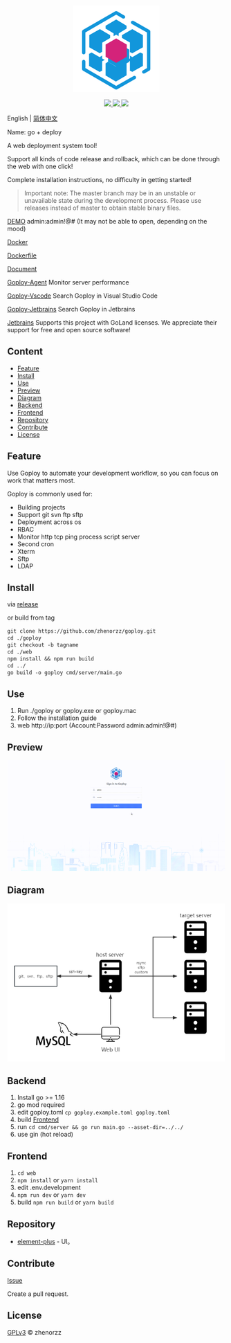 <p align=center>
    <img src="./banner.png" alt="logo" title="logo" />
</p>

<p align="center">
  <a href="#">
      <img src="https://img.shields.io/badge/readme%20style-standard-brightgreen.svg">
  </a>
  <a href="#">
      <img src="https://img.shields.io/badge/give%20me-a%20star-green.svg">
    </a>
  <a href="LICENSE">
    <img src="https://img.shields.io/badge/License-MIT-yellow.svg">
  </a>
</p>

English | [简体中文](./README.zh-CN.md)

Name: go + deploy

A web deployment system tool!

Support all kinds of code release and rollback, which can be done through the web with one click!

Complete installation instructions, no difficulty in getting started!

> Important note: The master branch may be in an unstable or unavailable state during the development process. Please use releases instead of master to obtain stable binary files.

[DEMO](http://demo.goploy.icu) admin:admin!@# (It may not be able to open, depending on the mood)

[Docker](https://hub.docker.com/r/zhenorzz/goploy)

[Dockerfile](./docker/Dockerfile)

[Document](https://docs.goploy.icu)

[Goploy-Agent](https://github.com/zhenorzz/goploy-agent) Monitor server performance

[Goploy-Vscode](https://github.com/goploy-devops/goploy-vscode) Search Goploy in Visual Studio Code

[Goploy-Jetbrains](https://github.com/goploy-devops/goploy-jetbrains) Search Goploy in Jetbrains

[Jetbrains](https://www.jetbrains.com/?from=zhenorzz/goploy) Supports this project with GoLand licenses. We appreciate their support for free and open source software!

## Content

- [Feature](#Feature)
- [Install](#Install)
- [Use](#Use)
- [Preview](#Preview)
- [Diagram](#Diagram)
- [Backend](#Backend)
- [Frontend](#Frontend)
- [Repository](#Repository)
- [Contribute](#Contribute)
- [License](#License)

## Feature

Use Goploy to automate your development workflow, so you can focus on work that matters most. 

Goploy is commonly used for:

- Building projects
- Support git svn ftp sftp
- Deployment across os
- RBAC
- Monitor http tcp ping process script server
- Second cron 
- Xterm
- Sftp
- LDAP

## Install

via [release](https://github.com/zhenorzz/goploy/releases)

or build from tag
```
git clone https://github.com/zhenorzz/goploy.git
cd ./goploy
git checkout -b tagname
cd ./web
npm install && npm run build
cd ../
go build -o goploy cmd/server/main.go
```

## Use
1. Run ./goploy or goploy.exe or goploy.mac
2. Follow the installation guide
3. web http://ip:port  (Account:Password admin:admin!@#)

## Preview
![Preview](./preview.gif)

## Diagram
![Diagram](./goploy.png)

## Backend
1. Install go >= 1.16
2. go mod required
3. edit goploy.toml `cp goploy.example.toml goploy.toml`
4. build [Frontend](#Frontend)
5. run `cd cmd/server && go run main.go --asset-dir=../../`
6. use gin (hot reload)

## Frontend
1. `cd web`
2. `npm install` or `yarn install`
3. edit .env.development
4. `npm run dev` or `yarn dev`
5. build `npm run build` or `yarn build`

## Repository

- [element-plus](https://element-plus.gitee.io/) - UI。

## Contribute

[Issue](https://github.com/zhenorzz/goploy/issues/new) 

Create a pull request.

## License

[GPLv3](LICENSE) © zhenorzz

